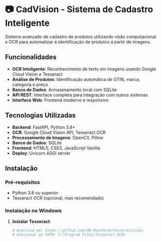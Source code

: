 # 📷 CadVision - Sistema de Cadastro Inteligente

Sistema avançado de cadastro de produtos utilizando visão computacional e OCR para automatizar a identificação de produtos a partir de imagens.

##  Funcionalidades

- **OCR Inteligente**: Reconhecimento de texto em imagens usando Google Cloud Vision e Tesseract
- **Análise de Produtos**: Identificação automática de GTIN, marca, categoria e preço
- **Banco de Dados**: Armazenamento local com SQLite
- **API REST**: Interface completa para integração com outros sistemas
- **Interface Web**: Frontend moderno e responsivo

##  Tecnologias Utilizadas

- **Backend**: FastAPI, Python 3.8+
- **OCR**: Google Cloud Vision API, Tesseract OCR
- **Processamento de Imagens**: OpenCV, Pillow
- **Banco de Dados**: SQLite
- **Frontend**: HTML5, CSS3, JavaScript Vanilla
- **Deploy**: Uvicorn ASGI server

##  Instalação

### Pré-requisitos

- Python 3.8 ou superior
- Tesseract OCR (opcional, mas recomendado)

### Instalação no Windows

1. **Instalar Tesseract**:
   ```bash
   # Download em: https://github.com/UB-Mannheim/tesseract/wiki
   # Adicionar ao PATH: C:\Program Files\Tesseract-OCR\